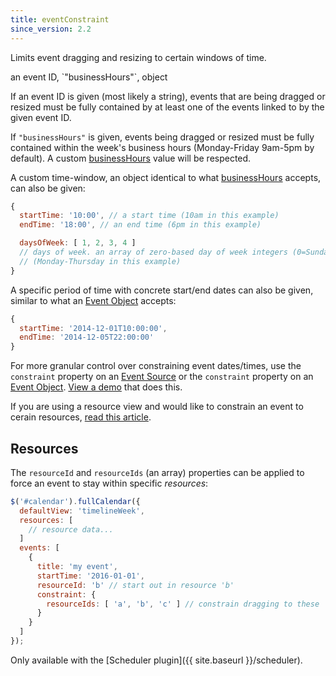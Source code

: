 ```yaml
---
title: eventConstraint
since_version: 2.2
---
```


Limits event dragging and resizing to certain windows of time.

<div class='spec' markdown='1'>
an event ID, `"businessHours"`, object
</div>

If an event ID is given (most likely a string), events that are being dragged or resized must be fully contained by at least one of the events linked to by the given event ID.

If `"businessHours"` is given, events being dragged or resized must be fully contained within the week's business hours (Monday-Friday 9am-5pm by default). A custom [businessHours](businessHours) value will be respected.

A custom time-window, an object identical to what [businessHours](businessHours) accepts, can also be given:

```js
{
  startTime: '10:00', // a start time (10am in this example)
  endTime: '18:00', // an end time (6pm in this example)

  daysOfWeek: [ 1, 2, 3, 4 ]
  // days of week. an array of zero-based day of week integers (0=Sunday)
  // (Monday-Thursday in this example)
}
```

A specific period of time with concrete start/end dates can also be given, similar to what an [Event Object](event-object) accepts:

```js
{
  startTime: '2014-12-01T10:00:00',
  endTime: '2014-12-05T22:00:00'
}
```

For more granular control over constraining event dates/times, use the `constraint` property on an [Event Source](event-source-object) or the `constraint` property on an [Event Object](event-object). [View a demo](event-constraint-demo) that does this.

If you are using a resource view and would like to constrain an event to cerain resources, [read this article](eventConstraint).


## Resources

The `resourceId` and `resourceIds` (an array) properties can be applied to force an event to stay within specific *resources*:

```js
$('#calendar').fullCalendar({
  defaultView: 'timelineWeek',
  resources: [
    // resource data...
  ]
  events: [
    {
      title: 'my event',
      startTime: '2016-01-01',
      resourceId: 'b' // start out in resource 'b'
      constraint: {
        resourceIds: [ 'a', 'b', 'c' ] // constrain dragging to these
      }
    }
  ]
});
```

Only available with the [Scheduler plugin]({{ site.baseurl }}/scheduler).
